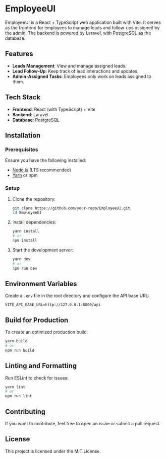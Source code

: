 # EmployeeUI

EmployeeUI is a React + TypeScript web application built with Vite. It serves as the frontend for employees to manage leads and follow-ups assigned by the admin. The backend is powered by Laravel, with PostgreSQL as the database.

## Features
- **Leads Management**: View and manage assigned leads.
- **Lead Follow-Up**: Keep track of lead interactions and updates.
- **Admin-Assigned Tasks**: Employees only work on leads assigned to them.

## Tech Stack
- **Frontend**: React (with TypeScript) + Vite
- **Backend**: Laravel
- **Database**: PostgreSQL

## Installation

### Prerequisites
Ensure you have the following installed:
- [Node.js](https://nodejs.org/) (LTS recommended)
- [Yarn](https://yarnpkg.com/) or npm

### Setup
1. Clone the repository:
   ```sh
   git clone https://github.com/your-repo/EmployeeUI.git
   cd EmployeeUI
   ```
2. Install dependencies:
   ```sh
   yarn install
   # or
   npm install
   ```
3. Start the development server:
   ```sh
   yarn dev
   # or
   npm run dev
   ```

## Environment Variables
Create a `.env` file in the root directory and configure the API base URL:
```
VITE_API_BASE_URL=http://127.0.0.1:8000/api
```

## Build for Production
To create an optimized production build:
```sh
yarn build
# or
npm run build
```

## Linting and Formatting
Run ESLint to check for issues:
```sh
yarn lint
# or
npm run lint
```

## Contributing
If you want to contribute, feel free to open an issue or submit a pull request.

## License
This project is licensed under the MIT License.


